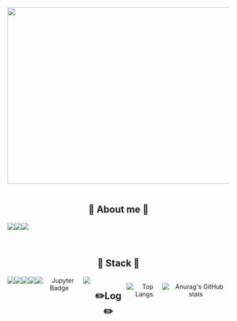 <div align="center">

  <a href="https://github.com/devxb/gitanimals">
<img
  src="https://render.gitanimals.org/farms/HamJina"
  width="800"
  height="400"
/>
</a>
<br>

<br>

<div align=center>

## 🌱 About me 🌱
<div style="display:flex; flex-direction:row;">
<a href="https://velog.io/@jina_ham/posts">
    <img src="https://img.shields.io/badge/Velog-20C997?style=for-the-badge&logo=Velog&logoColor=white"> 
</a>
    <a href=https://www.instagram.com/g_na_0115>
        <img src="https://img.shields.io/badge/Instagram-E4405F?style=for-the-badge&logo=Instagram&logoColor=white"> 
    </a>
    <a href="mailto:hamjina61@gmail.com">
        <img src="https://img.shields.io/badge/Gmail-EA4335?style=for-the-badge&logo=Gmail&logoColor=white"> 
    </a>
</div>
<br>
<br>
    
## 🔨 Stack 🔨
<div style="display:flex; flex-direction:row;">
  
<br>
<img src="https://img.shields.io/badge/spring%20boot-6DB33F?for-the-badge&logo=springboot&logoColor=white" />
<img src="https://img.shields.io/badge/react-61DAFB?for-the-badge&logo=react&logoColor=white" />
<img src="https://img.shields.io/badge/react--native-0088CC?for-the-badge&logo=react&logoColor=white" />
<br>

   <img src="https://img.shields.io/badge/mysql-4479A1?style=for-the-badge&logo=mysql&logoColor=white"> 
     <img src="https://img.shields.io/badge/Jupyter-FA8C00?style=for-the-badge&logo=jupyter&logoColor=white" alt="Jupyter Badge">
    <img src="https://img.shields.io/badge/Amazon EC2-FF9900?style=for-the-badge&logo=amazon ec2&logoColor=white">
   <br>
   <br>


   ## ✏️Log ✏️ 

![Top Langs](https://github-readme-stats.vercel.app/api/top-langs/?username=HamJina&layout=compact&card_width=400&theme=radical)




   ![Anurag's GitHub stats](https://github-readme-stats.vercel.app/api?username=HamJina&hide=contribs,prs&show_icons=true&theme=dracula)

  


   <br>
  
</div><br>
</div>
</div>
